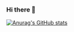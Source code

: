 ### Hi there 👋

[![Anurag's GitHub stats](https://github-readme-stats-xcm1115.vercel.app/api?username=xcm1115&show_icons=true&theme=vue)](https://github.com/anuraghazra/github-readme-stats)

<!--
**xcm1115/xcm1115** is a ✨ _special_ ✨ repository because its `README.md` (this file) appears on your GitHub profile.

Here are some ideas to get you started:

- 🔭 I’m currently working on ...
- 🌱 I’m currently learning ...
- 👯 I’m looking to collaborate on ...
- 🤔 I’m looking for help with ...
- 💬 Ask me about ...
- 📫 How to reach me: ...
- 😄 Pronouns: ...
- ⚡ Fun fact: ...
-->
